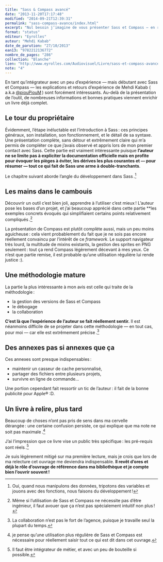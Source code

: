 ```yaml
---
title: "Sass & Compass avancé"
date: "2013-11-20T17:17:48"
modified: "2014-09-21T12:39:31"
permalink: "sass-compass-avance/index.html"
excerpt: "Nul besoin j’imagine de vous présenter Sass et Compass — en revanche le récent livre de Mehdi Kabab peut vous intéresser d’avantage ( si vous ne l’avez pas déjà acheté :) ). Voici mes impressions et ce que j’en retiens. [Lire la suite de «&nbsp;Sass & Compass avancé&nbsp;» →](https://www.ffoodd.fr/sass-compass-avance/)"
format: "status"
editeur: "Eyrolles"
auteur: "Mehdi Kabab"
date_de_parution: "27/10/2013"
ean13: "9782212136772"
nombre_de_pages: "286"
collection: "Blanche"
lien: "http://www.eyrolles.com/Audiovisuel/Livre/sass-et-compass-avance-9782212136777"
note: "4"
---
```

En tant qu’intégrateur avec un peu d’expérience — mais débutant avec Sass et Compass — les explications et retours d’expérience de Mehdi Kabab (&thinsp;a.k.a [@piouPiouM](https://twitter.com/piouPiouM "Profil Twitter de Mehdi Kabab (nouvelle fenêtre)")&thinsp;) sont forcément intéressants. Au-delà de la présentation de l’outil, de nombreuses informations et bonnes pratiques viennent enrichir un livre déjà complet.

## Le tour du propriétaire

Évidemment, l’étape inéluctable est l’introduction à Sass&thinsp;:&nbsp;ces principes généraux, son installation, son fonctionnement, et le détail de sa syntaxe. Une présentation complète, sans détour et extrêmement claire qui m’a permis de compléter ce que j’avais observé et appris lors de mon premier contact avec Sass. Cette partie est vraiment intéressante puisque **l’auteur ne se limite pas à expliciter la documentation officielle mais en profite pour évoquer les pièges à éviter, les dérives les plus courantes et — pour résumer — tout ce qui fait de Sass une arme à double-tranchants**.

Le chapitre suivant aborde l’angle du développement dans Sass&thinsp;.[^1]

[^1]: Oui, quand nous manipulons des données, tripotons des variables et jouons avec des fonctions, nous faisons du développement&thinsp;!



## Les mains dans le cambouis

Découvrir un outil c’est bien joli, apprendre à l’utiliser c’est mieux&thinsp;! L’auteur pose les bases d’un projet, et j’ai beaucoup apprécié dans cette partie **les exemples concrets évoqués qui simplifiaient certains points relativement compliqués&thinsp;.[^2]

[^2]: Même si l’utilisation de Sass et Compass ne nécessite pas d’être ingénieur, il faut avouer que ça n’est pas spécialement intuitif non plus&thinsp;!



La présentation de Compass est plutôt complète aussi, mais un peu moins aguicheuse&thinsp;:&nbsp;cela vient probablement du fait que je ne sois pas encore réellement convaincu par l’intérêt de ce _framework_. Le support navigateur très lourd, la multitude de mixins existants, la gestion des sprites en PNG seulement&thinsp;:&nbsp;tout ça rend Compass légèrement décevant à mes yeux. Ce n’est que partie remise, il est probable qu’une utilisation régulière lui rende justice :).

## Une méthodologie mature

La partie la plus intéressante à mon avis est celle qui traite de la méthodologie&thinsp;:&nbsp;

* la gestion des versions de Sass et Compass
* le débogage
* la collaboration

**C’est là que l’expérience de l’auteur se fait réellement sentir.** Il est néanmoins difficile de se projeter dans cette méthodologie — en tout cas, pour moi — car elle est extrêmement précise&thinsp;.[^3]

[^3]: La collaboration n’est pas le fort de l’agence, puisque je travaille seul la plupart du temps.



## Des annexes pas si annexes que ça

Ces annexes sont presque indispensables&thinsp;:&nbsp;

* maintenir un casseur de cache personnalisé,
* partager des fichiers entre plusieurs projets,
* survivre en ligne de commande…

Une portion cependant fait ressortir un tic de l’auteur&thinsp;:&nbsp;il fait de la bonne publicité pour Apple® :D.

## Un livre à relire, plus tard

Beaucoup de choses n’ont pas pris de sens dans ma cervelle dérangée&thinsp;:&nbsp;une certaine confusion persiste, ce qui explique que ma note ne soit pas maximale&thinsp;.[^4]

[^4]: je pense qu’une utilisation plus régulière de Sass et Compass est nécessaire pour réellement saisir tout ce qui est dit dans cet ouvrage.



J’ai l’impression que ce livre vise un public très spécifique&thinsp;:&nbsp;les pré-requis sont réels&thinsp;.[^5]

[^5]: Il faut être intégrateur de métier, et avec un peu de bouteille si possible.



Je suis légèrement mitigé sur ma première lecture, mais je crois que lors de ma relecture cet ouvrage me deviendra indispensable. **Il revêt d’ores et déjà le rôle d’ouvrage de référence dans ma bibliothèque et je compte bien l’ouvrir souvent&thinsp;!**